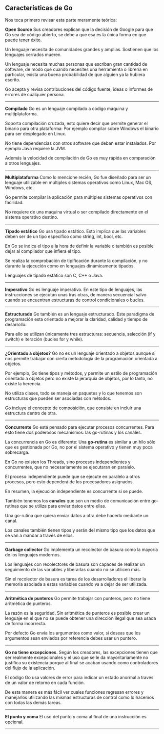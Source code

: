 ## Características de Go

Nos toca primero revisar esta parte meramente teórica:

**Open Source**
Sus creadores explican que la decisión de Google para que Go sea de código abierto, se debe a que esa es la única forma en que puede tener éxito.

Un lenguaje necesita de comunidades grandes y amplias. Sostienen que los lenguajes cerrados mueren.

Un lenguaje necesita muchas personas que escriban gran cantidad de software, de modo que cuando necesites una herramienta o librería en particular, exista una buena probabilidad de que alguien ya la hubiera escrito.

Go acepta y revisa contribuciones del código fuente, ideas o informes de errores de cualquier persona.

[//]: # (https://blog.golang.org/open-source)

---

**Compilado**
Go es un lenguaje compilado a código máquina y multiplataforma.

Soporta compilación cruzada, esto quiere decir que permite generar el binario para otra plataforma: Por ejemplo compilar sobre Windows el binario para ser desplegado en Linux.

No tiene dependencias con otros software que deban estar instalados. Por ejemplo Java requiere la JVM.

Además la velocidad de compilación de Go es muy rápida en comparación a otros lenguajes.

[//]: # (https://golangpost.blogspot.com/
https://stackoverflow.com/questions/20829155/how-to-cross-compile-from-windows-to-linux
https://github.com/golang/go/wiki/WindowsCrossCompiling)

---
**Multiplataforma**
Como lo mencione recién, Go fue diseñado para ser un lenguaje utilizable en múltiples sistemas operativos como Linux, Mac OS, Windows, etc.

Go permite compilar la aplicación para múltiples sistemas operativos con facilidad.

No requiere de una maquina virtual o ser compilado directamente en el sistema operativo destino.

[//]: # (https://blog.gopheracademy.com/advent-2013/day-23-multi-platform-applications/
https://www.digitalocean.com/community/tutorials/how-to-build-go-executables-for-multiple-platforms-on-ubuntu-16-04
https://medium.com/@matiasbaruch/un-curso-de-go-4f07f3db3c0c)

---

**Tipado estático**
Go usa tipado estático. Esto implica que las variables deben ser de un tipo específico como string, int, bool, etc.

En Go se indica el tipo a la hora de definir la variable o también es posible dejar al compilador que infiera el tipo.

Se realiza la comprobación de tipificación durante la compilación, y no durante la ejecución como en lenguajes dinámicamente tipados.

Lenguajes de tipado estático son C, C++ o Java.

---

**Imperativo**
Go es lenguaje imperativo. En este tipo de lenguajes, las instrucciones se ejecutan unas tras otras, de manera secuencial salvo cuando se encuentran estructuras de control condicionales o bucles.

[//]: # ( https://www.genbeta.com/desarrollo/diferencias-entre-paradigmas-de-programacion)

---

**Estructurado**
Go también es un lenguaje estructurado. Este paradigma de programación esta orientado a mejorar la claridad, calidad y tiempo de desarrollo.

Para ello se utilizan únicamente tres estructuras: secuencia, selección (if y switch) e iteración (bucles for y while).

---

**¿Orientado a objetos?**
Go no es un lenguaje orientado a objetos aunque si nos permite trabajar con cierta metodología de la programación orientada a objetos.

Por ejemplo, Go tiene tipos y métodos, y permite un estilo de programación orientado a objetos pero no existe la jerarquía de objetos, por lo tanto, no existe la herencia.

No utiliza clases, todo se maneja en paquetes y lo que tenemos son estructuras que pueden ser asociadas con métodos.

Go incluye el concepto de composición, que consiste en incluir una estructura dentro de otra.

---

**Concurrente**
Go está pensado para ejecutar procesos concurrentes. Para esto tiene dos poderosos mecanismos: las go-rutinas y los canales.

La concurrencia en Go es diferente: Una **go-rutina** es similar a un hilo sólo que es gestionada por Go, no por el sistema operativo y tienen muy poca sobrecarga.

En Go no existen los Threads, sino procesos independientes y concurrentes, que no necesariamente se ejecutaran en paralelo.

El proceso independiente puede que se ejecute en paralelo a otros procesos, pero esto dependerá de los procesadores asignados.

[//]: # (Pero de todos modos, se ejecutará sin parar el proceso actual.)

En resumen, la ejecución independiente es concurrente si se puede.


También tenemos los **canales** que son un medio de comunicación entre go-rutinas que se utiliza para enviar datos entre ellas.

Una go-rutina que quiera enviar datos a otra debe hacerlo mediante un canal.

Los canales también tienen tipos y serán del mismo tipo que los datos que se van a mandar a través de ellos.

---

**Garbage collector**
Go implementa un recolector de basura como la mayoría de los lenguajes modernos. 

Los lenguajes con recolectores de basura son capaces de realizar un seguimiento de las variables y liberarlas cuando no se utilicen más.

Sin el recolector de basura es tarea de los desarrolladores el liberar la memoria asociada a estas variables cuando va a dejar de ser utilizada.

---

**Aritmética de punteros**
Go permite trabajar con punteros, pero no tiene aritmética de punteros.

La razón es la seguridad. Sin aritmética de punteros es posible crear un lenguaje en el que no se puede obtener una dirección ilegal que sea usada de forma incorrecta.

Por defecto Go envía los argumentos como valor, si deseas que los argumentos sean enviados por referencia debes usar un puntero.

[//]: # (https://gustavopeiretti.com/go-punteros/
https://gist.github.com/juanamari94/a06fbcc59d646750301d98aa7ca36289)

----

**Go no tiene excepciones.**
Según los creadores, las excepciones tienen que ser realmente excepcionales y el uso que se le da mayoritariamente no justifica su existencia porque al final se acaban usando como controladores del flujo de la aplicación.

El código Go usa valores de error para indicar un estado anormal a través de un valor de retorno en cada función.

De esta manera es más fácil ver cuales funciones regresan errores y manejarlos utilizando las mismas estructuras de control como lo hacemos con todas las demás tareas.

[//]: # (http://goconejemplos.com/errores
https://blog.golang.org/error-handling-and-go)

----

**El punto y coma**
El uso del punto y coma al final de una instrucción es opcional.

---
